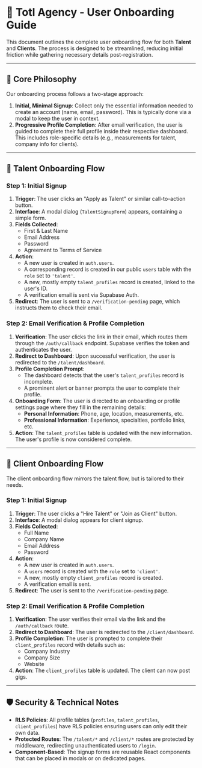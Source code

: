 # 🚀 Totl Agency - User Onboarding Guide

This document outlines the complete user onboarding flow for both **Talent** and **Clients**. The process is designed to be streamlined, reducing initial friction while gathering necessary details post-registration.

---

## 📝 Core Philosophy

Our onboarding process follows a two-stage approach:

1.  **Initial, Minimal Signup**: Collect only the essential information needed to create an account (name, email, password). This is typically done via a modal to keep the user in context.
2.  **Progressive Profile Completion**: After email verification, the user is guided to complete their full profile inside their respective dashboard. This includes role-specific details (e.g., measurements for talent, company info for clients).

---

## 🕺 Talent Onboarding Flow

### Step 1: Initial Signup

1.  **Trigger**: The user clicks an "Apply as Talent" or similar call-to-action button.
2.  **Interface**: A modal dialog (`TalentSignupForm`) appears, containing a simple form.
3.  **Fields Collected**:
    - First & Last Name
    - Email Address
    - Password
    - Agreement to Terms of Service
4.  **Action**:
    - A new user is created in `auth.users`.
    - A corresponding record is created in our public `users` table with the `role` set to `'talent'`.
    - A new, mostly empty `talent_profiles` record is created, linked to the user's ID.
    - A verification email is sent via Supabase Auth.
5.  **Redirect**: The user is sent to a `/verification-pending` page, which instructs them to check their email.

### Step 2: Email Verification & Profile Completion

1.  **Verification**: The user clicks the link in their email, which routes them through the `/auth/callback` endpoint. Supabase verifies the token and authenticates the user.
2.  **Redirect to Dashboard**: Upon successful verification, the user is redirected to the `/talent/dashboard`.
3.  **Profile Completion Prompt**:
    - The dashboard detects that the user's `talent_profiles` record is incomplete.
    - A prominent alert or banner prompts the user to complete their profile.
4.  **Onboarding Form**: The user is directed to an onboarding or profile settings page where they fill in the remaining details:
    - **Personal Information**: Phone, age, location, measurements, etc.
    - **Professional Information**: Experience, specialties, portfolio links, etc.
5.  **Action**: The `talent_profiles` table is updated with the new information. The user's profile is now considered complete.

---

## 🏢 Client Onboarding Flow

The client onboarding flow mirrors the talent flow, but is tailored to their needs.

### Step 1: Initial Signup

1.  **Trigger**: The user clicks a "Hire Talent" or "Join as Client" button.
2.  **Interface**: A modal dialog appears for client signup.
3.  **Fields Collected**:
    - Full Name
    - Company Name
    - Email Address
    - Password
4.  **Action**:
    - A new user is created in `auth.users`.
    - A `users` record is created with the `role` set to `'client'`.
    - A new, mostly empty `client_profiles` record is created.
    - A verification email is sent.
5.  **Redirect**: The user is sent to the `/verification-pending` page.

### Step 2: Email Verification & Profile Completion

1.  **Verification**: The user verifies their email via the link and the `/auth/callback` route.
2.  **Redirect to Dashboard**: The user is redirected to the `/client/dashboard`.
3.  **Profile Completion**: The user is prompted to complete their `client_profiles` record with details such as:
    - Company Industry
    - Company Size
    - Website
4.  **Action**: The `client_profiles` table is updated. The client can now post gigs.

---

## 🛡️ Security & Technical Notes

- **RLS Policies**: All profile tables (`profiles`, `talent_profiles`, `client_profiles`) have RLS policies ensuring users can only edit their own data.
- **Protected Routes**: The `/talent/*` and `/client/*` routes are protected by middleware, redirecting unauthenticated users to `/login`.
- **Component-Based**: The signup forms are reusable React components that can be placed in modals or on dedicated pages. 